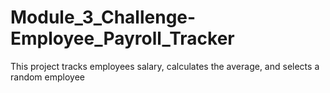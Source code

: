 # Module_3_Challenge-Employee_Payroll_Tracker
This project tracks employees salary, calculates the average, and selects a random employee
